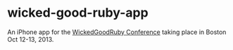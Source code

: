 wicked-good-ruby-app
====================

An iPhone app for the [WickedGoodRuby Conference](http://wickedgoodruby.com/) taking place in Boston Oct 12-13, 2013.
